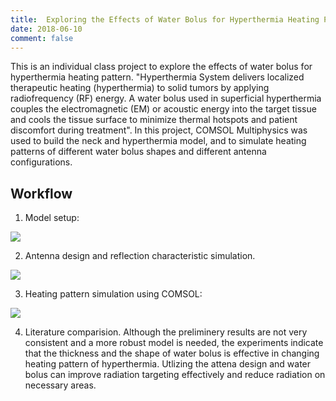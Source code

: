 ```yaml
---
title:  Exploring the Effects of Water Bolus for Hyperthermia Heating Pattern
date: 2018-06-10
comment: false
---
```

This is an individual class project to explore the effects of water bolus for hyperthermia heating pattern. "Hyperthermia System delivers localized therapeutic heating (hyperthermia) to solid tumors by applying radiofrequency (RF) energy. A water bolus used in superficial hyperthermia couples the electromagnetic (EM) or acoustic energy into the target tissue and cools the tissue surface to minimize thermal hotspots and patient discomfort during treatment". In this project, COMSOL Multiphysics was used to build the neck and hyperthermia model, and to simulate heating patterns of different water bolus shapes and different antenna configurations.
 

## Workflow

1. Model setup:
<img src="https://github.com/shangxwang/shangxwang.github.io/blob/master/github/comsol_model.png?raw=true"/>

2. Antenna design and reflection characteristic simulation.
<img src="https://github.com/shangxwang/shangxwang.github.io/blob/master/github/antenna.png?raw=true"/>

3. Heating pattern simulation using COMSOL: 
<img src="https://github.com/shangxwang/shangxwang.github.io/blob/master/github/comsol_simu.png?raw=true"/>

4. Literature comparision.
Although the preliminery results are not very consistent and a more robust model is needed, the experiments indicate that the thickness and the shape of water bolus is effective in changing heating pattern of hyperthermia. Utlizing the attena design and water bolus can improve radiation targeting effectively and reduce radiation on necessary areas. 



